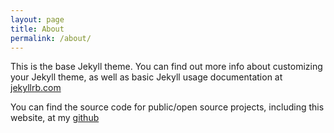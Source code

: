 ```yaml
---
layout: page
title: About
permalink: /about/
---
```


This is the base Jekyll theme. You can find out more info about customizing your Jekyll theme, as well as basic Jekyll usage documentation at [jekyllrb.com](https://jekyllrb.com/)

You can find the source code for public/open source projects, including this website, at my [github](https://github.com/danleibovitz)


[jekyll-organization]: https://github.com/jekyll
